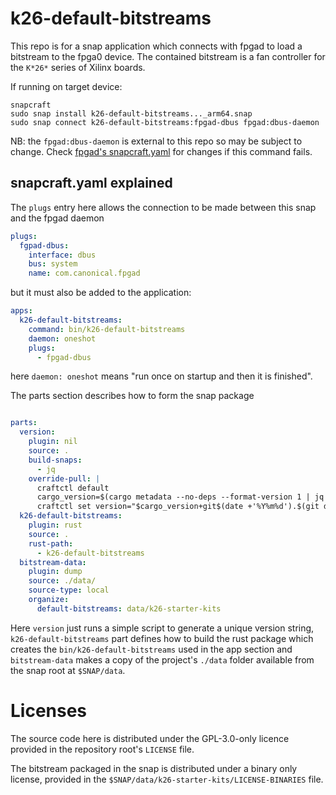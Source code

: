 # k26-default-bitstreams

This repo is for a snap application which connects with fpgad to load a bitstream to the fpga0 device.
The contained bitstream is a fan controller for the `K*26*` series of Xilinx boards.

If running on target device:
```shell
snapcraft
sudo snap install k26-default-bitstreams..._arm64.snap
sudo snap connect k26-default-bitstreams:fpgad-dbus fpgad:dbus-daemon
```

NB: the `fpgad:dbus-daemon` is external to this repo so may be subject to change. Check [fpgad's snapcraft.yaml](https://github.com/canonical/fpgad/blob/main/snap/snapcraft.yaml) for changes if this command fails.

## snapcraft.yaml explained

The `plugs` entry here allows the connection to be made between this snap and the fpgad daemon
```yaml
plugs:
  fgpad-dbus:
    interface: dbus
    bus: system
    name: com.canonical.fpgad
```
but it must also be added to the application:
```yaml
apps:
  k26-default-bitstreams:
    command: bin/k26-default-bitstreams
    daemon: oneshot
    plugs:
      - fpgad-dbus
``` 
here `daemon: oneshot` means "run once on startup and then it is finished". 

The parts section describes how to form the snap package
```yaml

parts:
  version:
    plugin: nil
    source: .
    build-snaps:
      - jq
    override-pull: |
      craftctl default
      cargo_version=$(cargo metadata --no-deps --format-version 1 | jq -r .packages[0].version)
      craftctl set version="$cargo_version+git$(date +'%Y%m%d').$(git describe --always --exclude '*')"
  k26-default-bitstreams:
    plugin: rust
    source: .
    rust-path:
      - k26-default-bitstreams
  bitstream-data:
    plugin: dump
    source: ./data/
    source-type: local
    organize:
      default-bitstreams: data/k26-starter-kits
```
Here `version` just runs a simple script to generate a unique version string, `k26-default-bitstreams` part defines how to build the rust package which creates the `bin/k26-default-bitstreams` used in the app section and `bitstream-data` makes a copy of the project's `./data` folder available from the snap root at `$SNAP/data`.

# Licenses

The source code here is distributed under the GPL-3.0-only licence provided in the repository root's `LICENSE` file. 

The bitstream packaged in the snap is distributed under a binary only license, provided in the `$SNAP/data/k26-starter-kits/LICENSE-BINARIES` file.
